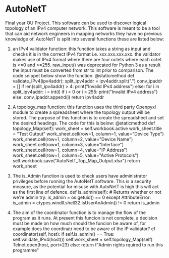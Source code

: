 # AutoNetT
Final year OU Project.
This software can be used to discover logical topology of an IPv4 computer network. 
This software is meant to be a tool that can aid network engineers in mapping networks they have no 
previous knowledge of.
AutoNetT is split into several functions these are listed below:

1. an IPv4 validator function: this function takes a string as input and checks it is in the correct IPv4 format i.e. xxx.xxx.xxx.xxx.
the validator makes use of IPv4 format where there are four octets where each octet is >=0 and <=255. 
raw_input() was deprecated for Python 3 as a result the input must be converted from str to int prior to comparison. 
The code snippet below show the function.
 @staticmethod
    def validate_IPv4(ipv4addr):
        split_ipv4addr = ipv4addr.split(".")
        conv_ipaddr = []
        if len(split_ipv4addr) > 4:
            print("Invalid IPv4 address")
        else:
            for i in split_ipv4addr:
                i = int(i)
                if i < 0 or i > 255:
                    print("Invalid IPv4 address")
                else:
                    conv_ipaddr.append(i)
        return ipv4addr

2. A topology_map function: this function uses the third party Openpyxl module to create a spreadsheet where the topology
output will be stored. The purpose of this function is to create the spreadsheet and set the desired headings. The code for this
is below:
 @staticmethod
    def topology_Map(self):
        work_sheet = self.workbook.active
        work_sheet.title = "Test Output"
        work_sheet.cell(row=1, column=1, value="Device Type")
        work_sheet.cell(row=1, column=2, value="Device Name")
        work_sheet.cell(row=1, column=3, value="Interface")
        work_sheet.cell(row=1, column=4, value="IP Address")
        work_sheet.cell(row=1, column=5, value="Active Protocols")
        self.workbook.save("AutoNetT_Top_Map_Output.xlsx")
        return work_sheet

3. The is_Admin function is used to check users have administrator privileges before running the AutoNetT software. This is a 
security measure, as the potential for misuse with AutoNetT is high this will act as the first line of defence.
 def is_admin(self):
        # Returns whether or not we're admin
        try:
            is_admin = os.getuid() == 0
        except AttributeError:
            is_admin = ctypes.windll.shell32.IsUserAnAdmin() != 0
        return is_admin  

4. The aim of the coordinator function is to manage the flow of the program as it runs. At present this funcion is not complete, a decision must be made on how much should the funcion be aware of, for example does the coordinatr need to be aware of the IP validator?
ef coordinator(self, host):
        if self.is_admin() == True:
            self.validate_IPv4(host())
            self.work_sheet = self.topology_Map(self)
            Telnet.open(host, port=23)
        else:
            return f"Admin rights rquired to run this programme"

